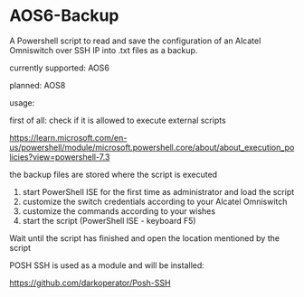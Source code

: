 # AOS6-Backup
A Powershell script to read and save the configuration of an Alcatel Omniswitch over SSH IP into .txt files as a backup.

currently supported: AOS6

planned: AOS8

usage:

first of all: check if it is allowed to execute external scripts

https://learn.microsoft.com/en-us/powershell/module/microsoft.powershell.core/about/about_execution_policies?view=powershell-7.3

the backup files are stored where the script is executed


1. start PowerShell ISE for the first time as administrator and load the script
2. customize the switch credentials according to your Alcatel Omniswitch
3. customize the commands according to your wishes
4. start the script (PowerShell ISE - keyboard F5)

Wait until the script has finished and open the location mentioned by the script



POSH SSH is used as a module and will be installed:

https://github.com/darkoperator/Posh-SSH
